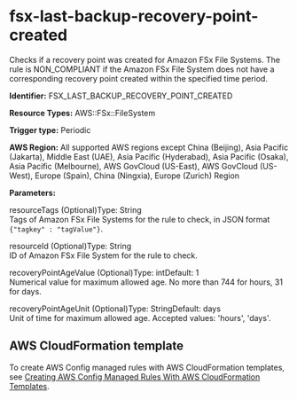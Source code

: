 # fsx\-last\-backup\-recovery\-point\-created<a name="fsx-last-backup-recovery-point-created"></a>

Checks if a recovery point was created for Amazon FSx File Systems\. The rule is NON\_COMPLIANT if the Amazon FSx File System does not have a corresponding recovery point created within the specified time period\. 

**Identifier:** FSX\_LAST\_BACKUP\_RECOVERY\_POINT\_CREATED

**Resource Types:** AWS::FSx::FileSystem

**Trigger type:** Periodic

**AWS Region:** All supported AWS regions except China \(Beijing\), Asia Pacific \(Jakarta\), Middle East \(UAE\), Asia Pacific \(Hyderabad\), Asia Pacific \(Osaka\), Asia Pacific \(Melbourne\), AWS GovCloud \(US\-East\), AWS GovCloud \(US\-West\), Europe \(Spain\), China \(Ningxia\), Europe \(Zurich\) Region

**Parameters:**

resourceTags \(Optional\)Type: String  
Tags of Amazon FSx File Systems for the rule to check, in JSON format `{"tagkey" : "tagValue"}`\.

resourceId \(Optional\)Type: String  
ID of Amazon FSx File System for the rule to check\.

recoveryPointAgeValue \(Optional\)Type: intDefault: 1  
Numerical value for maximum allowed age\. No more than 744 for hours, 31 for days\.

recoveryPointAgeUnit \(Optional\)Type: StringDefault: days  
Unit of time for maximum allowed age\. Accepted values: 'hours', 'days'\.

## AWS CloudFormation template<a name="w2aac12c33c15b9d349c17"></a>

To create AWS Config managed rules with AWS CloudFormation templates, see [Creating AWS Config Managed Rules With AWS CloudFormation Templates](aws-config-managed-rules-cloudformation-templates.md)\.